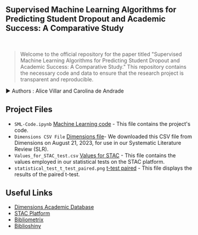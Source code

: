 
<h2>Supervised Machine Learning Algorithms for Predicting Student Dropout and Academic Success: A Comparative Study </h2>

 
 <br> 
 

> Welcome to the official repository for the paper titled "Supervised Machine Learning Algorithms for Predicting Student Dropout and Academic Success: A Comparative Study." This repository contains the necessary code and data to ensure that the research project is transparent and reproducible.  



:arrow_forward: Authors : Alice Villar and Carolina de Andrade

<!--Quick Start  
[Check out](https://nbviewer.org/github/alicevillar/SML-for-Predicting-Student-Dropout-and-Academic-Success_Comparative-Study/blob/6f524664599ae2bf609f612fae41ea337e7d75f8/ml-algorithms-usage-and-prediction.ipynb) a static version of the notebook with Jupyter NBViewer from the comfort of your web browser.  -->


## Project Files

* `SML-Code.ipynb` [Machine Learning code](https://github.com/alicevillar/SML-Comparative-Study/blob/main/SML-Code.ipynb) - This file contains the project's code.
* `Dimensions CSV File` [Dimensions file](https://github.com/alicevillar/SML-Comparative-Study/blob/main/Dimensions-Publication-2023-08-21_19-42-09%20-%20Copia.csv)- We downloaded this CSV file from Dimensions on August 21, 2023, for use in our Systematic Literature Review (SLR).
* `Values_for_STAC_test.csv` [Values for STAC](https://github.com/alicevillar/SML-Comparative-Study/blob/main/SML-Code.ipynb) - This file contains the values employed in our statistical tests on the STAC platform.
* `statistical_test_t_test_paired.png` [t-test paired](https://github.com/alicevillar/SML-Comparative-Study/blob/main/statistical_test_t_test_paired.png) - This file displays the results of the paired t-test.

   
  
## Useful Links
  
  * [Dimensions Academic Database](https://app.dimensions.ai/discover/publication)
  * [STAC Platform](https://tec.citius.usc.es/stac/)
  * [Bibliometrix](https://www.bibliometrix.org/home/)
  * [Biblioshiny](https://www.bibliometrix.org/home/index.php/layout/biblioshiny)


  
  

 

 
